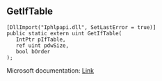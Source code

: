 ## GetIfTable

```
[DllImport("Iphlpapi.dll", SetLastError = true)]
public static extern uint GetIfTable(
   IntPtr pIfTable,
   ref uint pdwSize,
   bool bOrder
);
```

Microsoft documentation: [Link](https://docs.microsoft.com/en-us/windows/win32/api/iphlpapi/nf-iphlpapi-getiftable)
